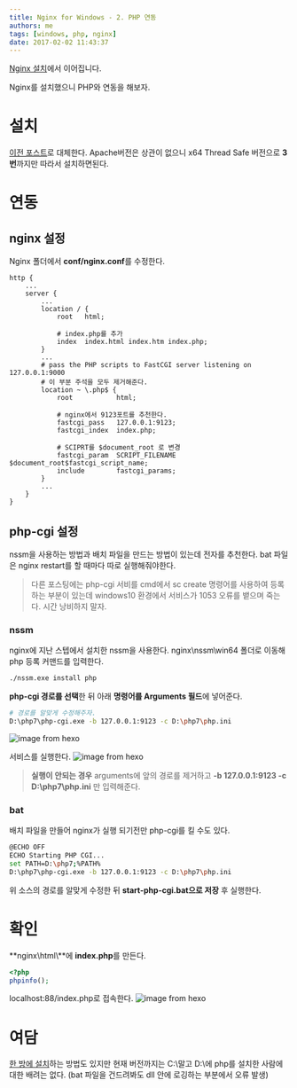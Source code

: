 ```yaml
---
title: Nginx for Windows - 2. PHP 연동
authors: me
tags: [windows, php, nginx]
date: 2017-02-02 11:43:37
---
```


[Nginx 설치](/2017/02/01/Nginx-for-Windows/)에서 이어집니다.

Nginx를 설치했으니 PHP와 연동을 해보자.

# 설치

[이전 포스트](/2017/01/13/로컬-웹서버-돌리기-2-PHP-설치/)로 대체한다.
Apache버전은 상관이 없으니 x64 Thread Safe 버전으로 **3번**까지만 따라서 설치하면된다.

# 연동

## nginx 설정

Nginx 폴더에서 **conf/nginx.conf**를 수정한다.

```nginx
http {
    ...
    server {
        ...
        location / {
            root   html;

            # index.php를 추가
            index  index.html index.htm index.php;
        }
        ...
        # pass the PHP scripts to FastCGI server listening on 127.0.0.1:9000
        # 이 부분 주석을 모두 제거해준다.
        location ~ \.php$ {
            root           html;

            # nginx에서 9123포트를 추천한다.
            fastcgi_pass   127.0.0.1:9123;
            fastcgi_index  index.php;

            # SCIPRT를 $document_root 로 변경
            fastcgi_param  SCRIPT_FILENAME  $document_root$fastcgi_script_name;
            include        fastcgi_params;
        }
        ...
    }
}
```

## php-cgi 설정

nssm을 사용하는 방법과 배치 파일을 만드는 방법이 있는데 전자를 추천한다.
bat 파일은 nginx restart를 할 때마다 따로 실행해줘야한다.

> 다른 포스팅에는 php-cgi 서비를 cmd에서 sc create 명령어를 사용하여 등록하는 부분이 있는데 windows10 환경에서 서비스가 1053 오류를 뱉으며 죽는다.
> 시간 낭비하지 말자.

### nssm

nginx에 지난 스텝에서 설치한 nssm을 사용한다.
nginx\\nssm\\win64 폴더로 이동해 php 등록 커맨드를 입력한다.

```bash
./nssm.exe install php
```

**php-cgi 경로를 선택**한 뒤 아래 **명령어를 Arguments 필드**에 넣어준다.

```bash
# 경로를 알맞게 수정해주자.
D:\php7\php-cgi.exe -b 127.0.0.1:9123 -c D:\php7\php.ini
```

![image from hexo](https://i.imgur.com/oDSsu4M.png)

서비스를 실행한다.
![image from hexo](https://i.imgur.com/tWY4j65.png)

> **실행이 안되는 경우**
> arguments에 앞의 경로를 제거하고 **-b 127.0.0.1:9123 -c D:\php7\php.ini** 만 입력해준다.

### bat

배치 파일을 만들어 nginx가 실행 되기전만 php-cgi를 킬 수도 있다.

```bash
@ECHO OFF
ECHO Starting PHP CGI...
set PATH=D:\php7;%PATH%
D:\php7\php-cgi.exe -b 127.0.0.1:9123 -c D:\php7\php.ini
```

위 소스의 경로를 알맞게 수정한 뒤 **start-php-cgi.bat으로 저장** 후 실행한다.

# 확인

**nginx\\html\\**에 **index.php**를 만든다.

```php index.php
<?php
phpinfo();
```

localhost:88/index.php로 접속한다.
![image from hexo](https://i.imgur.com/qka7WAd.png)

# 여담

[한 방에 설치](https://kevinworthington.com/nginx-for-windows/)하는 방법도 있지만 현재 버전까지는 C:\\말고 D:\\에 php를 설치한 사람에 대한 배려는 없다. (bat 파일을 건드려봐도 dll 안에 로깅하는 부분에서 오류 발생)
